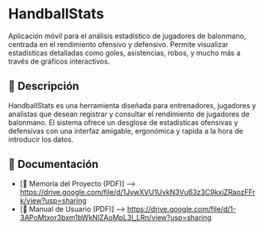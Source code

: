 # HandballStats

Aplicación móvil para el análisis estadístico de jugadores de balonmano, centrada en el rendimiento ofensivo y defensivo. Permite visualizar estadísticas detalladas como goles, asistencias, robos, y mucho más a través de gráficos interactivos.

## 📄 Descripción

HandballStats es una herramienta diseñada para entrenadores, jugadores y analistas que desean registrar y consultar el rendimiento de jugadores de balonmano. El sistema ofrece un desglose de estadísticas ofensivas y defensivas con una interfaz amigable, ergonómica y rapida a la hora de introducir los datos.

## 📘 Documentación

- [📄 Memoria del Proyecto (PDF)] --> https://drive.google.com/file/d/1JvwXVU1UvkN3Vu63z3C9kxiZRaozFFrk/view?usp=sharing 
- [📘 Manual de Usuario (PDF)] --> https://drive.google.com/file/d/1-3APoMtxor3bxm1bWkNlZAoMpL3l_LRn/view?usp=sharing
